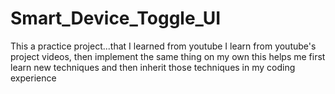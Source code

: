 # Smart_Device_Toggle_UI
 This a practice project...that I learned from youtube
 I learn from youtube's project videos, then implement the same thing on my own
 this helps me first learn new techniques and then inherit those techniques in my coding experience
